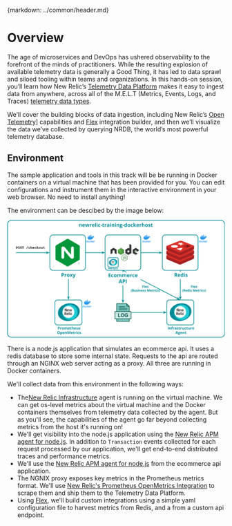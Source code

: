 {markdown: ../common/header.md}
# Overview
The age of microservices and DevOps has ushered observability to the forefront of the minds of practitioners.  While the resulting explosion of available telemetry data is generally a Good Thing, it has led to data sprawl and siloed tooling within teams and organizations.  In this hands-on session, you’ll learn how New Relic’s <a href="https://newrelic.com/platform/telemetry-data-platform" target="_blank">Telemetry Data Platform</a> makes it easy to ingest data from anywhere, across all of the M.E.L.T (Metrics, Events, Logs, and Traces) <a href="https://docs.newrelic.com/docs/telemetry-data-platform/ingest-manage-data/understand-data/new-relic-data-types" target="_blank">telemetry data types</a>.

We’ll cover the building blocks of data ingestion, including New Relic’s <a href="https://docs.newrelic.com/docs/integrations/open-source-telemetry-integrations/get-started/introduction-new-relics-open-source-telemetry-integrations" target="_blank">Open Telemetry]</a> capabilities and <a href="https://docs.newrelic.com/docs/integrations/host-integrations/host-integrations-list/flex-integration-tool-build-your-own-integration)" target="_blank">Flex</a> integration builder, and then we’ll visualize the data we’ve collected by querying NRDB, the world’s most powerful telemetry database.

## Environment
The sample application and tools in this track will be be running in Docker containers on a virtual machine that has been provided for you.  You can edit configurations and instrument them in the interactive environment in your web browser.  No need to install anything!

The environment can be descibed by the image below:

![Application Overview](images/overview.png)

There is a node.js application that simulates an ecommerce api.  It uses a redis database to store some internal state.  Requests to the api are routed through an NGINX web server acting as a proxy.  All three are running in Docker containers.

We'll collect data from this environment in the following ways:

- The<a href="https://docs.newrelic.com/docs/infrastructure" target="_blank">New Relic Infrastructure</a> agent is running on the virtual machine.  We can get os-level metrics about the virtual machine and the Docker containers themselves from telemetry data collected by the agent.  But as you'll see, the capabilities of the agent go far beyond collecting metrics from the host it's running on!
- We'll get visibility into the node.js application using the <a href="https://docs.newrelic.com/docs/agents/nodejs-agent" target="_blank">New Relic APM agent for node.js</a>.  In addition to `Transaction` events collected for each request processed by our application, we'll get end-to-end distributed traces and performance metrics.
- We'll use the <a href="https://docs.newrelic.com/docs/logs/enable-log-management-new-relic/enable-log-monitoring-new-relic/enable-log-management-new-relic#infra-agent" target="_blank">New Relic APM agent for node.js</a> from the ecommerce api application.
- The NGNIX proxy exposes key metrics in the Prometheus metrics format.  We'll use <a href="https://docs.newrelic.com/docs/integrations/prometheus-integrations/get-started/send-prometheus-metric-data-new-relic" target="_blank">New Relic's Prometheus OpenMetrics Integration</a> to scrape them and ship them to the Telemetry Data Platform.
- Using <a href="https://docs.newrelic.com/docs/integrations/host-integrations/host-integrations-list/flex-integration-tool-build-your-own-integration" target="_blank">Flex</a>, we'll build custom integrations using a simple yaml configuration file to harvest metrics from Redis, and a from a custom api endpoint.